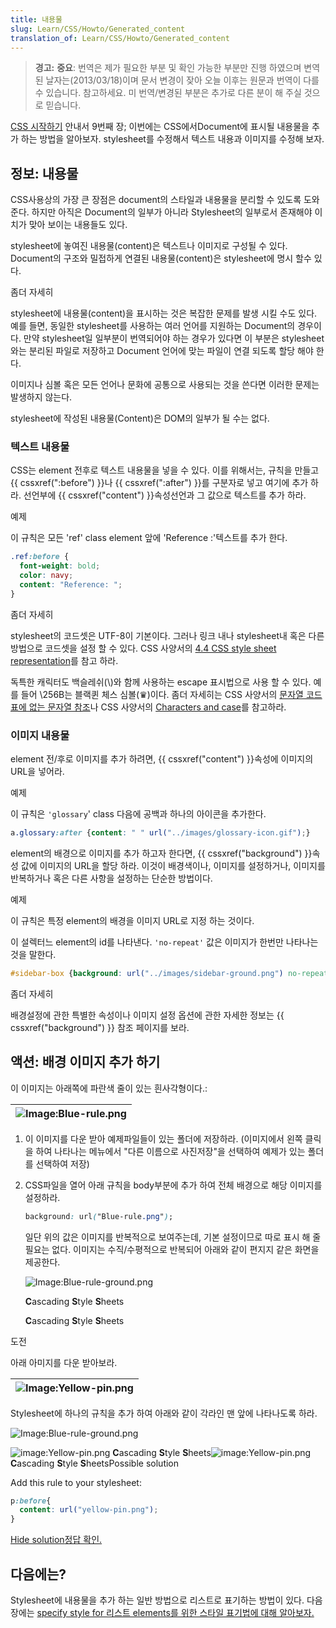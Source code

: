 ```yaml
---
title: 내용물
slug: Learn/CSS/Howto/Generated_content
translation_of: Learn/CSS/Howto/Generated_content
---
```

> **경고:** **중요**: 번역은 제가 필요한 부분 및 확인 가능한 부분만 진행 하였으며 변역된 날자는(2013/03/18)이며 문서 변경이 잦아 오늘 이후는 원문과 번역이 다를 수 있습니다. 참고하세요. 미 번역/변경된 부분은 추가로 다른 분이 해 주실 것으로 믿습니다.

[CSS 시작하기](/en/CSS/Getting_Started "en/CSS/Getting Started") 안내서 9번째 장; 이번에는 CSS에서Document에 표시될 내용물을 추가 하는 방법을 알아보자. stylesheet를 수정해서 텍스트 내용과 이미지를 수정해 보자.

## 정보: 내용물

CSS사용상의 가장 큰 장점은 document의 스타일과 내용물을 분리할 수 있도록 도와준다. 하지만 아직은 Document의 일부가 아니라 Stylesheet의 일부로서 존재해야 이치가 맞아 보이는 내용들도 있다.

stylesheet에 놓여진 내용물(content)은 텍스트나 이미지로 구성될 수 있다. Document의 구조와 밀접하게 연결된 내용물(content)은 stylesheet에 명시 할수 있다.

좀더 자세히

stylesheet에 내용물(content)을 표시하는 것은 복잡한 문제를 발생 시킬 수도 있다. 예를 들면, 동일한 stylesheet를 사용하는 여러 언어를 지원하는 Document의 경우이다. 만약 stylesheet일 일부분이 번역되어야 하는 경우가 있다면 이 부분은 stylesheet와는 분리된 파일로 저장하고 Document 언어에 맞는 파일이 연결 되도록 할당 해야 한다.

이미지나 심볼 혹은 모든 언어나 문화에 공통으로 사용되는 것을 쓴다면 이러한 문제는 발생하지 않는다.

stylesheet에 작성된 내용물(Content)은 DOM의 일부가 될 수는 없다.

### 텍스트 내용물

CSS는 element 전후로 텍스트 내용물을 넣을 수 있다. 이를 위해서는, 규칙을 만들고 {{ cssxref(":before") }}나 {{ cssxref(":after") }}를 구분자로 넣고 여기에 추가 하라. 선언부에 {{ cssxref("content") }}속성선언과 그 값으로 텍스트를 추가 하라.

예제

이 규칙은 모든 'ref' class element 앞에 'Reference :'텍스트를 추가 한다.

```css
.ref:before {
  font-weight: bold;
  color: navy;
  content: "Reference: ";
}
```

좀더 자세히

stylesheet의 코드셋은 UTF-8이 기본이다. 그러나 링크 내나 stylesheet내 혹은 다른 방법으로 코드셋을 설정 할 수 있다. CSS 사양서의 [4.4 CSS style sheet representation](http://www.w3.org/TR/CSS21/syndata.html#q23)를 참고 하라.

독특한 캐릭터도 백슬레쉬(\\)와 함께 사용하는 escape 표시법으로 사용 할 수 있다. 예를 들어 \256B는 블랙퀸 체스 심볼(♛)이다. 좀더 자세히는 CSS 사양서의 [문자열 코드표에 없는 문자열 참조](http://www.w3.org/TR/CSS21/syndata.html#q24)나 CSS 사양서의 [Characters and case](http://www.w3.org/TR/CSS21/syndata.html#q6)를 참고하라.

### 이미지 내용물

element 전/후로 이미지를 추가 하려면, {{ cssxref("content") }}속성에 이미지의 URL을 넣어라.

예제

이 규칙은 `'glossary`' class 다음에 공백과 하나의 아이콘을 추가한다.

```css
a.glossary:after {content: " " url("../images/glossary-icon.gif");}
```

element의 배경으로 이미지를 추가 하고자 한다면, {{ cssxref("background") }}속성 값에 이미지의 URL을 할당 하라. 이것이 배경색이나, 이미지를 설정하거나, 이미지를 반복하거나 혹은 다른 사항을 설정하는 단순한 방법이다.

예제

이 규칙은 특정 element의 배경을 이미지 URL로 지정 하는 것이다.

이 설렉터느 element의 id를 나타낸다. `'no-repeat'` 값은 이미지가 한번만 나타나는 것을 말한다.

```css
#sidebar-box {background: url("../images/sidebar-ground.png") no-repeat;}
```

좀더 자세히

배경설정에 관한 특별한 속성이나 이미지 설정 옵션에 관한 자세한 정보는 {{ cssxref("background") }} 참조 페이지를 보라.

## 액션: 배경 이미지 추가 하기

이 이미지는 아래쪽에 파란색 줄이 있는 흰사각형이다.:

| ![Image:Blue-rule.png](/@api/deki/files/47/=Blue-rule.png) |
| ---------------------------------------------------------- |

1.  이 이미지를 다운 받아 예제파일들이 있는 폴더에 저장하라. (이미지에서 왼쪽 클릭을 하여 나타나는 메뉴에서 "다른 이름으로 사진저장"을 선택하여 예제가 있는 폴더를 선택하여 저장)
2.  CSS파일을 열어 아래 규칙을 body부분에 추가 하여 전체 배경으로 해당 이미지를 설정하라.

    ```css
    background: url("Blue-rule.png");
    ```

    일단 위의 값은 이미지를 반복적으로 보여주는데, 기본 설정이므로 따로 표시 해 줄 필요는 없다. 이미지는 수직/수평적으로 반복되어 아래와 같이 편지지 같은 화면을 제공한다.

    ![Image:Blue-rule-ground.png](/@api/deki/files/46/=Blue-rule-ground.png)

    **C**ascading **S**tyle **S**heets

    **C**ascading **S**tyle **S**heets

도전

아래 아미지를 다운 받아보라.

| ![Image:Yellow-pin.png](/@api/deki/files/490/=Yellow-pin.png) |
| ------------------------------------------------------------- |

Stylesheet에 하나의 규칙을 추가 하여 아래와 같이 각라인 맨 앞에 나타나도록 하라.

![Image:Blue-rule-ground.png](/@api/deki/files/46/=Blue-rule-ground.png)

![image:Yellow-pin.png](/@api/deki/files/490/=Yellow-pin.png) **C**ascading **S**tyle **S**heets![image:Yellow-pin.png](/@api/deki/files/490/=Yellow-pin.png) **C**ascading **S**tyle **S**heetsPossible solution

Add this rule to your stylesheet:

```css
p:before{
  content: url("yellow-pin.png");
}
```

[Hide solution](#challenge)[정답 확인.](#tutochallenge "Display a possible solution for the challenge")

## 다음에는?

Stylesheet에 내용물을 추가 하는 일반 방법으로 리스트로 표기하는 방법이 있다. 다음장에는 [specify style for 리스트 elements를 위한 스타일 표기법에 대해 알아보자.](/ko/docs/CSS/Getting_Started/Lists)
